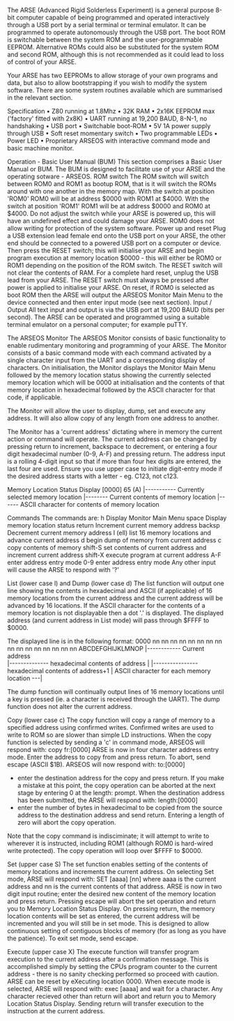 The ARSE (Advanced Rigid Solderless Experiment) is a general purpose 8-bit computer capable of being programmed and operated interactively through a USB port by a serial terminal or terminal emulator.  It can be programmed to operate autonomously through the USB port.  The boot ROM is switchable between the system ROM and the user-programmable EEPROM.  Alternative ROMs could also be substituted for the system ROM and second ROM, although this is not recommended as it could lead to loss of control of your ARSE.

Your ARSE has two EEPROMs to allow storage of your own programs and data, but also to allow bootstrapping if you wish to modify the system software.  There are some system routines available which are summarised in the relevant section.

Specification
	•	Z80 running at 1.8Mhz
	•	32K RAM
	•	2x16K EEPROM max ('factory' fitted with 2x8K)
	•	UART running at 19,200 BAUD, 8-N-1, no handshaking
	•	USB port
	•	Switchable boot-ROM
	•	5V 1A power supply through USB
	•	Soft reset momentary switch
	•	Two programmable LEDs
	•	Power LED
	•	Proprietary ARSEOS with interactive command mode and basic machine monitor.

Operation - Basic User Manual (BUM)
This section comprises a Basic User Manual or BUM.  The BUM is designed to facilitate use of your ARSE and the operating sotware - ARSEOS.
ROM switch
The ROM switch will switch between ROM0 and ROM1 as bootup ROM, that is it will switch the ROMs around with one another in the memory map.  With the switch at position 'ROM0' ROM0 will be at address $0000 with ROM1 at $4000.  With the switch at position 'ROM1' ROM1 will be at address $0000 and ROM0 at $4000.  Do not adjust the switch while your ARSE is powered up, this will have an undefined effect and could damage your ARSE.  ROM0 does not allow writing for protection of the system software.
Power up and reset
Plug a USB extension lead female end onto the USB port on your ARSE, the other end should be connected to a powered USB port on a computer or device.  Then press the RESET switch; this will initialise your ARSE and begin program execution at memory location $0000 - this will either be ROM0 or ROM1 depending on the position of the ROM switch.
The RESET switch will not clear the contents of RAM.  For a complete hard reset, unplug the USB lead from your ARSE.  The RESET switch must always be pressed after power is applied to initialise your ARSE.
On reset, if ROM0 is selected as boot ROM then the ARSE will output the ARSEOS Monitor Main Menu to the device connected and then enter input mode (see next section).
Input / Output
All text input and output is via the USB port at 19,200 BAUD (bits per second).  The ARSE can be operated and programmed using a suitable terminal emulator on a personal computer; for example puTTY.

The ARSEOS Monitor
The ARSEOS Monitor consists of basic functionality to enable rudimentary monitoring and programming of your ARSE.  The Monitor consists of a basic command mode with each command activated by a single character input from the UART and a corresponding display of characters.  On initialisation, the Monitor displays the Monitor Main Menu followed by the memory location status showing the currently selected memory location which will be 0000 at initialisation and the contents of that memory location in hexadecimal followed by the ASCII character for that code, if applicable.

The Monitor will allow the user to display, dump, set and execute any address.  It will also allow copy of any length from one address to another.

The Monitor has a 'current address' dictating where in memory the current action or command will operate.  The current address can be changed by pressing return to increment, backspace to decrement, or entering a four digit hexadecimal number (0-9, A-F) and pressing return.  The address input is a rolling 4-digit input so that if more than four hex digits are entered, the last four are used.  Ensure you use upper case to initiate digit-entry mode if the desired address starts with a letter - eg. C123, not c123.


Memory Location Status Display
[0000] 65 (A)
  |----------- Currently selected memory location
        |--------  Current contents of memory location
             |------ ASCII character for contents of memory location

Commands
The commands are:
	h		Display Monitor Main Menu
	space	Display memory location status
	return	Increment current memory address
	backsp	Decrement current memory address
	l (ell)	list 16 memory locations and advance current address
	d		begin dump of memory from current address
	c		copy contents of memory
	shift-S	set contents of current address and increment current address
	shift-X	execute program at current address
	A-F		enter address entry mode
	0-9		enter address entry mode
Any other input will cause the ARSE to respond with '?'

List (lower case l) and Dump (lower case d)
The list function will output one line showing the contents in hexadecimal and ASCII (if applicable) of 16 memory locations from the current address and the current address will be advanced by 16 locations.  If the ASCII character for the contents of a memory location is not displayable then a dot '.' is displayed.  The displayed address (and current address in List mode) will pass through $FFFF to $0000.

The displayed line is in the following format:
0000   nn nn nn nn nn nn nn nn nn nn nn nn nn nn nn nn ABCDEFGHIJKLMNOP
  |------------ Current address                                                   
        |-------------- hexadecimal contents of address           |
           |---------------- hexadecimal contents of address+1    |
                      ASCII character for each memory location ---|  

The dump function will continually output lines of 16 memory locations until a key is pressed (ie. a character is received through the UART).  The dump function does not alter the current address.

Copy (lower case c)
The copy function will copy a range of memory to a specified address using confirmed writes.  Confirmed writes are used to write to ROM so are slower than simple LD instructions.  When the copy function is selected by sending a 'c' in command mode, ARSEOS will respond with:
copy fr:[0000]
ARSE is now in four character address entry mode.  Enter the address to copy from and press return.  To abort, send escape (ASCII $1B).  ARSEOS will now respond with:
to:[0000] 
- enter the destination address for the copy and press return.  If you make a mistake at this point, the copy operation can be aborted at the next stage by entering 0 at the length: prompt.  When the destination address has been submitted, the ARSE will respond with: 
length:[0000] 
- enter the number of bytes in hexadecimal to be copied from the source address to the destination address and send return.  Entering a length of zero will abort the copy operation.

Note that the copy command is indisciminate; it will attempt to write to wherever it is instructed, including ROM1 (although ROM0 is hard-wired write protected).  The copy operation will loop over $FFFF to $0000.

Set (upper case S)
The set function enables setting of the contents of memory locations and increments the current address.  On selecting Set mode, ARSE will respond with:
SET [aaaa] [nn]
where aaaa is the current address and nn is the current contents of that address.  ARSE is now in two digit input routine; enter the desired new content of the memory location and press return.  Pressing escape will abort the set operation and return you to Memory Location Status Display.  On pressing return, the memory location contents will be set as entered, the current address will be incremented and you will still be in set mode.   This is designed to allow continuous setting of contiguous blocks of memory (for as long as you have the patience).  To exit set mode, send escape.

Execute (upper case X)
The execute function will transfer program execution to the current address after a confirmation message.  This is accomplished simply by setting the CPUs program counter to the current address - there is no sanity checking performed so proceed with caution.  ARSE can be reset by eXecuting location 0000.  When execute mode is selected, ARSE will respond with:
exec [aaaa]
and wait for a character.  Any character recieved other than return will abort and return you to Memory Location Status Display.  Sending return will transfer execution to the instruction at the current address.
